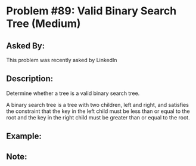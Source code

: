 # Problem #89: Valid Binary Search Tree (Medium)

## Asked By:

This problem was recently asked by LinkedIn

## Description:

Determine whether a tree is a valid binary search tree.  

A binary search tree is a tree with two children, left and right, and satisfies the constraint that the key in the left child must be less than or equal to the root and the key in the right child must be greater than or equal to the root.

## Example:


## Note:
